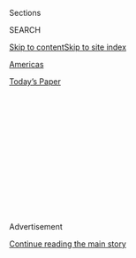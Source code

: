 <div id="app">

<div>

<div>

<div>

<div class="NYTAppHideMasthead css-1q2w90k e1suatyy0">

<div class="section css-ui9rw0 e1suatyy2">

<div class="css-eph4ug er09x8g0">

<div class="css-6n7j50">

</div>

<span class="css-1dv1kvn">Sections</span>

<div class="css-10488qs">

<span class="css-1dv1kvn">SEARCH</span>

</div>

[Skip to content](#site-content)[Skip to site
index](#site-index)

</div>

<div id="masthead-section-label" class="css-1wr3we4 eaxe0e00">

[Americas](https://www.nytimes3xbfgragh.onion/section/world/americas)

</div>

<div class="css-10698na e1huz5gh0">

</div>

</div>

<div id="masthead-bar-one" class="section hasLinks css-15hmgas e1csuq9d3">

<div class="css-uqyvli e1csuq9d0">

</div>

<div class="css-1uqjmks e1csuq9d1">

</div>

<div class="css-9e9ivx">

[](https://myaccount.nytimes3xbfgragh.onion/auth/login?response_type=cookie&client_id=vi)

</div>

<div class="css-1bvtpon e1csuq9d2">

[Today’s
Paper](https://www.nytimes3xbfgragh.onion/section/todayspaper)

</div>

</div>

</div>

</div>

<div data-aria-hidden="false">

<div id="site-content" data-role="main">

<div>

<div class="css-1aor85t" style="opacity:0.000000001;z-index:-1;visibility:hidden">

<div class="css-1hqnpie">

<div class="css-epjblv">

<span class="css-17xtcya">[Americas](/section/world/americas)</span><span class="css-x15j1o">|</span><span class="css-fwqvlz">Mexico
Braces for the Fallout of a Trump
Presidency</span>

</div>

<div class="css-k008qs">

<div class="css-1iwv8en">

<span class="css-18z7m18"></span>

<div>

</div>

</div>

<span class="css-1n6z4y">https://nyti.ms/2ekebQo</span>

<div class="css-1705lsu">

<div class="css-4xjgmj">

<div class="css-4skfbu" data-role="toolbar" data-aria-label="Social Media Share buttons, Save button, and Comments Panel with current comment count" data-testid="share-tools">

  - 
  - 
  - 
  - 
    
    <div class="css-6n7j50">
    
    </div>

  - 

</div>

</div>

</div>

</div>

</div>

</div>

<div class="css-13pd83m">

</div>

<div id="top-wrapper" class="css-1sy8kpn">

<div id="top-slug" class="css-l9onyx">

Advertisement

</div>

[Continue reading the main
story](#after-top)

<div class="ad top-wrapper" style="text-align:center;height:100%;display:block;min-height:250px">

<div id="top" class="place-ad" data-position="top" data-size-key="top">

</div>

</div>

<div id="after-top">

</div>

</div>

<div id="sponsor-wrapper" class="css-1hyfx7x">

<div id="sponsor-slug" class="css-19vbshk">

Supported by

</div>

[Continue reading the main
story](#after-sponsor)

<div id="sponsor" class="ad sponsor-wrapper" style="text-align:center;height:100%;display:block">

</div>

<div id="after-sponsor">

</div>

</div>

<div class="css-1vkm6nb ehdk2mb0">

# Mexico Braces for the Fallout of a Trump Presidency

</div>

![<span class="css-16f3y1r e13ogyst0">People in Mexico said they were
concerned after Donald J. Trump won the American presidency Tuesday
night.</span><span class="css-cch8ym"><span class="css-1dv1kvn">Credit</span><span class="css-cnj6d5 e1z0qqy90" itemprop="copyrightHolder"><span class="css-1ly73wi e1tej78p0">Credit...</span><span>Pedro
Pardo/Agence France-Presse — Getty
Images</span></span></span>](https://static01.graylady3jvrrxbe.onion/images/2016/11/10/world/10MEXICO-2/10MEXICO-2-videoSixteenByNineJumbo1600.jpg)

<div class="css-xt80pu e12qa4dv0">

<div class="css-18e8msd">

<div class="css-vp77d3 epjyd6m0">

<div class="css-1baulvz">

By [<span class="css-1baulvz" itemprop="name">Azam
Ahmed</span>](http://www.nytimes3xbfgragh.onion/by/azam-ahmed),
[<span class="css-1baulvz" itemprop="name">Kirk
Semple</span>](http://www.nytimes3xbfgragh.onion/by/kirk-semple) and
<span class="css-1baulvz last-byline" itemprop="name">Paulina
Villegas</span>

</div>

</div>

  - Nov. 9,
    2016

  - 
    
    <div class="css-4xjgmj">
    
    <div class="css-d8bdto" data-role="toolbar" data-aria-label="Social Media Share buttons, Save button, and Comments Panel with current comment count" data-testid="share-tools">
    
      - 
      - 
      - 
      - 
        
        <div class="css-6n7j50">
        
        </div>
    
      - 
    
    </div>
    
    </div>

</div>

<div class="css-tk9fsr">

[Leer en
español](http://www.nytimes3xbfgragh.onion/es/2016/11/09/mexico-se-prepara-para-los-efectos-de-una-presidencia-de-trump/ "Read in Spanish")

</div>

</div>

<div class="section meteredContent css-1r7ky0e" name="articleBody" itemprop="articleBody">

<div class="css-1fanzo5 StoryBodyCompanionColumn">

<div class="css-53u6y8">

MEXICO CITY — For Mexico, [the
nightmare](http://www.nytimes3xbfgragh.onion/2016/05/23/world/americas/donald-trump-mexico.html "Times article.")
came true.

Perhaps no country aside from the United States itself had as much at
stake in the American presidential election as Mexico did.

Then, early on Wednesday, it watched as Donald J. Trump became the next
American president: a man whose [central campaign
promises](http://www.nytimes3xbfgragh.onion/2015/07/03/world/americas/donald-trump-gains-infamy-in-mexico-for-comments-on-immigrants.html)
included building a wall between the two countries, upending decades-old
trade deals and deporting millions of Mexican immigrants.

The peso suffered its largest drop in nearly 20 years, and for many, the
election set back years of carefully cultivated [efforts to improve the
cross-border
relationship](http://www.nytimes3xbfgragh.onion/2016/09/01/world/americas/trump-mexico-pena-nieto-reaction.html),
one that has been historically fraught. The outcome promises a turbulent
financial future for Mexico, which relies on America as an economic
lifeline, both in terms of trade and remittances.

“It’s an unmitigated disaster,” said Jorge Castañeda, a former foreign
minister of Mexico and a professor of politics and Latin American
studies at New York University. “There are very few tools to fix the
relationship.”

</div>

</div>

<div class="css-1fanzo5 StoryBodyCompanionColumn">

<div class="css-53u6y8">

For months, Mexico watched the campaign with a [mix of fear and
bemusement](http://www.nytimes3xbfgragh.onion/2015/07/03/world/americas/donald-trump-gains-infamy-in-mexico-for-comments-on-immigrants.html),
forced to stare down a raw undercurrent of American vitriol unleashed by
Mr. Trump’s candidacy. Now, the election seems a harbinger of hard days
to come for the country, its economy, migration and even its state of
mind.

“This election reminded us of the bad image Mexico has in the U.S.,”
said Jesús Silva-Herzog, a columnist and professor at the Monterrey
Institute of Technology and Higher Education in Mexico. “It has also
served as a mirror in which we have painfully seen our reflection.”

“We will not have to wait for the presidential baton to be passed to
feel the devastating effects, not only in economic terms, but also the
existential crisis it will cause,” he added.

Mr. Trump’s vow to renegotiate the North American Free Trade Agreement
could greatly affect Canada, too. As a result of the pact, much of
Canada’s industry produces for export.

“We’re going to get sideswiped by some of this stuff,” said Mark Warner,
a trade lawyer in Toronto. In particular, he said, he expects Mr. Trump
to promote “Buy America” clauses in government infrastructure projects
that would shut out Canadian companies — a violation of Nafta.

</div>

</div>

<div class="css-1fanzo5 StoryBodyCompanionColumn">

<div class="css-53u6y8">

But for Canada and Mexico, the election was a study in contrasts.
Canadians reacted to Mr. Trump’s election with concern, even anxiety,
but also a whiff of pride.

Move-to-Canada memes started spreading as Mr. Trump looked increasingly
likely to win Florida: “Election Night Starter Kit,” read a post on
Instagram, above photos of United States passports and an Air Canada
plane. Another post depicted a machine-gun-toting man riding a moose,
with the words “Canadian Border Patrol Watching for Illegal Americans.”

Later on Tuesday night, [the website](http://www.cic.gc.ca/) of Canada’s
immigration department crashed, fueling speculation that it had been
overloaded by Americans [looking for a new
country](http://www.nytimes3xbfgragh.onion/2016/11/10/us/-canada-immigration.html?src=twr)
to call home. Lisa Filipps, a spokeswoman for Citizenship and
Immigration Canada, said the site had failed “as a result of a
significant increase in the volume of traffic.”

</div>

</div>

<div class="css-79elbk" data-testid="photoviewer-wrapper">

<div class="css-z3e15g" data-testid="photoviewer-wrapper-hidden">

</div>

<div class="css-1a48zt4 ehw59r15" data-testid="photoviewer-children">

![<span class="css-16f3y1r e13ogyst0" data-aria-hidden="true">A board
displaying the exchange rates of the Mexican peso against the American
dollar at a foreign exchange house in Ciudad Juárez, Mexico, on
Tuesday.</span><span class="css-cnj6d5 e1z0qqy90" itemprop="copyrightHolder"><span class="css-1ly73wi e1tej78p0">Credit...</span><span>Jose
Luis
Gonzalez/Reuters</span></span>](https://static01.graylady3jvrrxbe.onion/images/2016/11/10/world/10MEXICO-3/10MEXICO-3-articleLarge.jpg?quality=75&auto=webp&disable=upscale)

</div>

</div>

<div class="css-1fanzo5 StoryBodyCompanionColumn">

<div class="css-53u6y8">

In Mexico City, the vote felt like something else entirely: a validation
of Mr. Trump’s hostile remarks about Mexican immigrants, and a broad
statement of disrespect.

“Imagine what the U.S. will look like from now,” said Angelina González,
who sells cosmetics in Mexico City. “A big wave of discrimination is
coming.”

Among journalists from [Horizontal](http://horizontal.mx/), a cultural
and political online magazine in Mexico City, spirits were low, and
confusion reigned. Antonio Martínez Velázquez, a co-founder, reflected
on the outcome with shock and a deep sense of uncertainty.

</div>

</div>

<div class="css-1fanzo5 StoryBodyCompanionColumn">

<div class="css-53u6y8">

“This moment forces the world, including Mexico, to rethink its
relationship with the U.S.,” he said. “This moment, which really is the
end of an era, the end of the U.S. hegemony, is also the beginning of a
new chapter for us in Mexico.”

Mr. Trump has been among the most powerful forces at play in Mexico this
year, infuriating citizens of all stripes and even government officials
with his anti-Mexican campaign. Anger surged when the Mexican president,
Enrique Peña Nieto, [invited Mr. Trump to visit
Mexico](http://www.nytimes3xbfgragh.onion/2016/09/01/world/americas/trump-mexico-pena-nieto-reaction.html),
an offer the candidate accepted.

Weeks of [vitriol and betrayal
ensued](http://www.nytimes3xbfgragh.onion/2016/09/08/world/americas/mexico-finance-minister-luis-videgaray-resigns.html),
with many Mexicans denouncing Mr. Peña Nieto’s invitation as a needless
capitulation from the leader of an insulted nation.

Now, it turns out Mr. Peña Nieto was right: Mr. Trump was not simply a
candidate who could be ignored.

In a series of Twitter posts on Wednesday morning, Mr. Peña Nieto
congratulated “the people of the United States for their electoral
process” and reiterated his willingness to work with Mr. Trump “in favor
of the bilateral relationship.”

“Mexico and the U.S.A. are friends, partners and allies, who must
continue collaborating for the competitiveness and development of North
America,” he wrote. “I trust that Mexico and the United States will
continue to strengthen their bonds of cooperation and mutual respect.”

Mr. Trump has promised to build a wall between the two countries and
make Mexico pay for it. But Foreign Minister Claudia Ruiz Massieu
rejected that notion in a television interview on Wednesday morning.

</div>

</div>

<div class="css-1fanzo5 StoryBodyCompanionColumn">

<div class="css-53u6y8">

“Paying for a wall is out of our vision,” she said. “The vision that we
have is a vision of integration, of how Mexico and the United States
working together are more competitive.”

In practical terms, most experts suspect, the election will reverberate
most profoundly through the economy.

The United States and Mexico are deeply integrated in matters of
economics, demographics, culture and security, stitched together by the
movement of people, goods and money across a 2,000-mile border.

As one goes, so goes the other. Mexico is America’s third-largest
trading partner, after Canada and China, with about $531 billion in
two-way trade in
2015.

</div>

</div>

<div style="max-width:100%;margin:0 auto">

<div class="css-17dprlf" data-id="100000004759350" data-slug="trump_responses" style="max-width:600px">

</div>

</div>

<div class="css-1fanzo5 StoryBodyCompanionColumn">

<div class="css-53u6y8">

The countries are interdependent, with American goods and parts shipped
to Mexican factories whose products are shipped back into the United
States, and vice versa. Millions of American jobs are directly tied to
trade with Mexico.

Mr. Trump argued that Mexico was the outsize beneficiary of Nafta, while
American workers suffered job losses and stagnant wages, an argument
that played well with segments of the American electorate.

</div>

</div>

<div class="css-1fanzo5 StoryBodyCompanionColumn">

<div class="css-53u6y8">

While Mexico is the second-largest destination for American goods,
giving it some leverage in responding to actions taken by Mr. Trump, the
countries have “a very asymmetrical relationship,” Mr. Castañeda said,
meaning that in the end, there is little Mexico can do to apply
pressure.

Many Mexicans may lose their jobs. All will suffer from a rapid
depreciation of the peso. But an economic crisis could also turn into a
migration crisis — exactly what Mr. Trump has campaigned for months to
halt.

About 35 million Mexican citizens and Mexican-Americans live in the
United States, and the vast majority are either American citizens or
legal residents.

Illegal immigration from Mexico has fallen, and the Pew Research Center
estimates that more Mexicans are returning to Mexico than are migrating
to the United States. But a sudden economic shock could send Mexicans
once more to the United States to seek work.

“You generate an economic crisis in Mexico, and all of those gains we
have seen in terms of zero migration go down the tubes,” said Agustín
Barrios Gómez, a former congressman in Mexico.

Not everyone felt entirely dour about the election results. If there was
a silver lining, some said it was that the threat from the outside would
force Mexicans to come together.

“I believe having a strong, negative factor right across the border will
bring the Mexicans together to work harder, which will be a positive
effect,” said Arturo Delgado, the retired director of a technical
school.

</div>

</div>

<div class="css-1fanzo5 StoryBodyCompanionColumn">

<div class="css-53u6y8">

Some were confident that Mr. Trump’s hostile talk as a candidate would
ebb when he took office.

“I don’t see a problem with trade or immigration,” said Raymundo Riva
Palacio, a political analyst and columnist.

On trade, Mr. Riva Palacio argued that business groups and governors who
supported Mr. Trump, including Gov. Greg Abbott of Texas, would impress
upon him the importance of remaining in Nafta.

As for the wall Mr. Trump has vowed to build, “it will be very difficult
for Donald Trump to obtain the budget,” he said.

He argued that, ultimately, economics would temper Mr. Trump’s policies
toward Mexico. But he added that with the House of Representatives and
the Senate [remaining under Republican
control](http://www.nytimes3xbfgragh.onion/2016/11/09/us/politics/republican-senate.html?action=Click&contentCollection=BreakingNews&contentID=64523551&pgtype=article),
Mr. Trump’s victory signaled an ideological realignment that had not
occurred in the United States since the election of President Ronald
Reagan.

“The problem isn’t for Mexico,” Mr. Riva Palacio said. “It’s for the
United States.”

</div>

</div>

</div>

<div>

</div>

<div>

</div>

<div>

</div>

<div>

<div id="bottom-wrapper" class="css-1ede5it">

<div id="bottom-slug" class="css-l9onyx">

Advertisement

</div>

[Continue reading the main
story](#after-bottom)

<div id="bottom" class="ad bottom-wrapper" style="text-align:center;height:100%;display:block;min-height:90px">

</div>

<div id="after-bottom">

</div>

</div>

</div>

</div>

</div>

## Site Index

<div>

</div>

## Site Information Navigation

  - [© <span>2020</span> <span>The New York Times
    Company</span>](https://help.nytimes3xbfgragh.onion/hc/en-us/articles/115014792127-Copyright-notice)

<!-- end list -->

  - [NYTCo](https://www.nytco.com/)
  - [Contact
    Us](https://help.nytimes3xbfgragh.onion/hc/en-us/articles/115015385887-Contact-Us)
  - [Work with us](https://www.nytco.com/careers/)
  - [Advertise](https://nytmediakit.com/)
  - [T Brand Studio](http://www.tbrandstudio.com/)
  - [Your Ad
    Choices](https://www.nytimes3xbfgragh.onion/privacy/cookie-policy#how-do-i-manage-trackers)
  - [Privacy](https://www.nytimes3xbfgragh.onion/privacy)
  - [Terms of
    Service](https://help.nytimes3xbfgragh.onion/hc/en-us/articles/115014893428-Terms-of-service)
  - [Terms of
    Sale](https://help.nytimes3xbfgragh.onion/hc/en-us/articles/115014893968-Terms-of-sale)
  - [Site
    Map](https://spiderbites.nytimes3xbfgragh.onion)
  - [Help](https://help.nytimes3xbfgragh.onion/hc/en-us)
  - [Subscriptions](https://www.nytimes3xbfgragh.onion/subscription?campaignId=37WXW)

</div>

</div>

</div>

</div>
